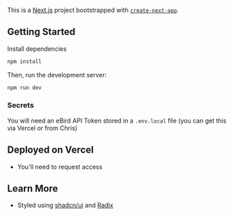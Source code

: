 This is a [Next.js](https://nextjs.org/) project bootstrapped with [`create-next-app`](https://github.com/vercel/next.js/tree/canary/packages/create-next-app).

## Getting Started

Install dependencies

```bash
npm install
```

Then, run the development server:

```bash
npm run dev
```

### Secrets

You will need an eBird API Token stored in a `.env.local` file (you can get this via Vercel or from Chris)

## Deployed on Vercel

- You'll need to request access

## Learn More

- Styled using [shadcn/ui](https://ui.shadcn.com/) and [Radix](https://www.radix-ui.com/primitives/docs/overview/introduction)
